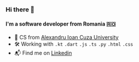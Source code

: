 ### Hi there 👋


#### I'm a software developer from Romania 🇷🇴

- 🏫 CS from [Alexandru Ioan Cuza University](https://www.uaic.ro/en/)
- 🛠 Working with `.kt` `.dart` `.js` `.ts` `.py` `.html` `.css`
- 📬 Find me on [Linkedin](https://www.linkedin.com/in/bernardpirlea/)
